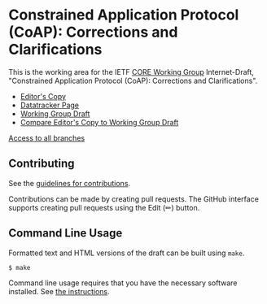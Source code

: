 # Constrained Application Protocol (CoAP): Corrections and Clarifications

This is the working area for the IETF [CORE Working Group](https://datatracker.ietf.org/wg/core/documents/) Internet-Draft, "Constrained Application Protocol (CoAP): Corrections and Clarifications".

* [Editor's Copy](https://core-wg.github.io/corrclar/#go.draft-ietf-core-corr-clar.html)
* [Datatracker Page](https://datatracker.ietf.org/doc/draft-ietf-core-corr-clar)
* [Working Group Draft](https://datatracker.ietf.org/doc/html/draft-ietf-core-corr-clar)
* [Compare Editor's Copy to Working Group Draft](https://core-wg.github.io/corrclar/#go.draft-ietf-core-corr-clar.diff)

[Access to all branches](https://core-wg.github.io/corrclar/)

## Contributing

See the
[guidelines for contributions](https://github.com/core-wg/corrclar/blob/main/CONTRIBUTING.md).

Contributions can be made by creating pull requests.
The GitHub interface supports creating pull requests using the Edit (✏) button.


## Command Line Usage

Formatted text and HTML versions of the draft can be built using `make`.

```sh
$ make
```

Command line usage requires that you have the necessary software installed.  See
[the instructions](https://github.com/martinthomson/i-d-template/blob/main/doc/SETUP.md).

